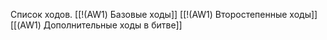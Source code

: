 Список ходов.
[[!(AW1) Базовые ходы]]
[[!(AW1) Второстепенные ходы]]
[[(AW1) Дополнительные ходы в битве]]